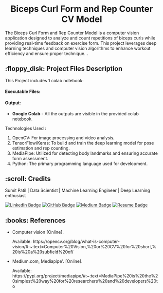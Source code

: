 <h1 align="center"> Biceps Curl Form and Rep Counter CV Model</h1>


<p>The Biceps Curl Form and Rep Counter Model is a computer vision application designed to analyze and count repetitions of biceps curls while providing real-time feedback on exercise form. This project leverages deep learning techniques and computer vision algorithms to enhance workout efficiency and ensure proper technique.
.</p>

<h2> :floppy_disk: Project Files Description</h2>

<p>This Project includes 1 colab notebook:</p>
<h4>Executable Files:</h4>

<h4>Output:</h4>
<ul>
  <li><b>Google Colab</b> - All the outputs are visible in the provided colab notebook.
</ul>


<p>Technologies Used :
  
1. OpenCV: For image processing and video analysis.
2. TensorFlow/Keras: To build and train the deep learning model for pose estimation and rep counting.
3. MediaPipe: Utilized for detecting body landmarks and ensuring accurate form assessment.
4. Python: The primary programming language used for development.

</p>



<!-- CREDITS -->
<h2 id="credits"> :scroll: Credits</h2>

Sumit Patil | Data Scientist | Machine Learning Engineer | Deep Learning enthusiast




[![LinkedIn Badge](https://img.shields.io/badge/LinkedIn-0077B5?style=for-the-badge&logo=linkedin&logoColor=white)](https://www.linkedin.com/in/yash-patil-099)
[![GitHub Badge](https://img.shields.io/badge/GitHub-100000?style=for-the-badge&logo=github&logoColor=white)](https://github.com/yash-datascience)
[![Medium Badge](https://img.shields.io/badge/Medium-1DA1F2?style=for-the-badge&logo=medium&logoColor=white)](https://medium.com/@yashpatil1208)
[![Resume Badge](https://img.shields.io/badge/resume-0077B5?style=for-the-badge&logo=resume&logoColor=white)](https://drive.google.com/file/d/1CI538uBeELAuvdA78x7RZ481Lqg8O_Xl/view?usp=sharing)



<h2> :books: References</h2>
<ul>
  
  <li><p>Computer vision [Online].</p>
      <p>Available: https://opencv.org/blog/what-is-computer-vision/#:~:text=Computer%20Vision,%20or%20CV%20for%20short,%20is%20a%20subfield%20of/</p>
  </li>
  <li><p>Medium.com, Mediapipe'. [Online].</p>
      <p>Available: https://pypi.org/project/mediapipe/#:~:text=MediaPipe%20is%20the%20simplest%20way%20for%20researchers%20and%20developers%20to</p>
  </li>
 
</ul>



